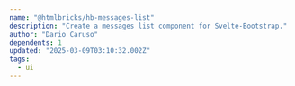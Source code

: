 ```yaml
---
name: "@htmlbricks/hb-messages-list"
description: "Create a messages list component for Svelte-Bootstrap."
author: "Dario Caruso"
dependents: 1
updated: "2025-03-09T03:10:32.002Z"
tags: 
  - ui
---
```

